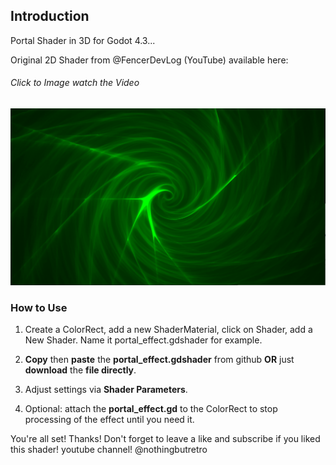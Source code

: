 ## Introduction

Portal Shader in 3D for Godot 4.3...

Original 2D Shader from @FencerDevLog (YouTube) available here:
###### Click to Image watch the Video
[![Watch the video](https://github.com/mikecabral/Godot_4/blob/main/Shaders/Portal_Shader_3D/thumbnail.PNG)](https://www.youtube.com/watch?v=rGr_Zivrhq4)


### How to Use

1. Create a ColorRect, add a new ShaderMaterial, click on Shader, add a New Shader. Name it portal_effect.gdshader for example.

2. **Copy** then **paste** the **portal_effect.gdshader** from github **OR** just **download** the **file directly**.

3. Adjust settings via **Shader Parameters**.

4. Optional: attach the **portal_effect.gd** to the ColorRect to stop processing of the effect until you need it.

You're all set! Thanks!
Don't forget to leave a like and subscribe if you liked this shader!
youtube channel! @nothingbutretro